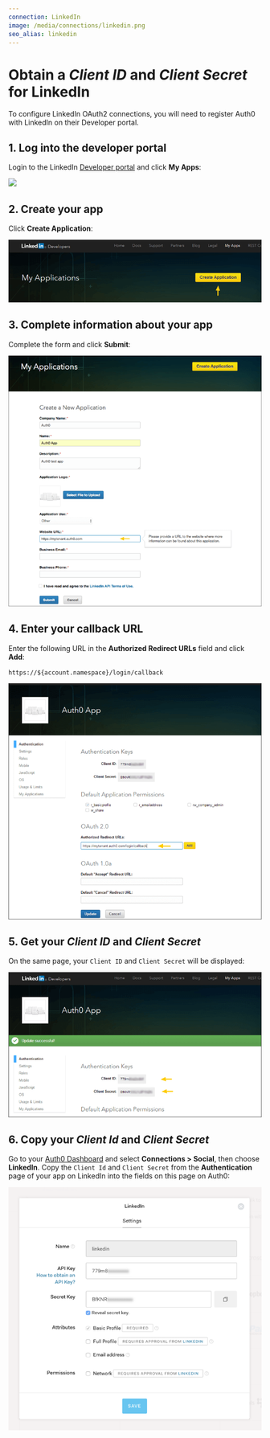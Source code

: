 ```yaml
---
connection: LinkedIn
image: /media/connections/linkedin.png
seo_alias: linkedin
---
```


# Obtain a *Client ID* and *Client Secret* for LinkedIn

To configure LinkedIn OAuth2 connections, you will need to register Auth0 with LinkedIn on their Developer portal.

## 1. Log into the developer portal

Login to the LinkedIn [Developer portal](http://developer.linkedin.com/) and click **My Apps**:

![](/media/articles/connections/social/linkedin/linkedin-devportal-1.png)

## 2. Create your app

Click **Create Application**:

![](/media/articles/connections/social/linkedin/linkedin-devportal-2.png)

## 3. Complete information about your app

Complete the form and click **Submit**:

![](/media/articles/connections/social/linkedin/linkedin-devportal-3.png)

## 4. Enter your callback URL

Enter the following URL in the **Authorized Redirect URLs** field and click **Add**:

	https://${account.namespace}/login/callback

![](/media/articles/connections/social/linkedin/linkedin-devportal-4.png)

## 5. Get your *Client ID* and *Client Secret*

On the same page, your `Client ID` and `Client Secret` will be displayed:

![](/media/articles/connections/social/linkedin/linkedin-devportal-5.png)

## 6. Copy your *Client Id* and *Client Secret*

Go to your [Auth0 Dashboard](${uiURL}) and select **Connections > Social**, then choose **LinkedIn**. Copy the `Client Id` and `Client Secret` from the **Authentication** page of your app on LinkedIn into the fields on this page on Auth0:

![](/media/articles/connections/social/linkedin/linkedin-devportal-6.png)
